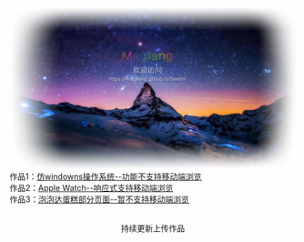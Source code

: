 ![加载中...](https://raw.githubusercontent.com/Magliang/Beam/master/Demo/image/background-img-outline.jpg)
作品1：[仿windowns操作系统--功能不支持移动端浏览](https://magliang.github.io/Beam/OperationOS/login)<br/>
作品2：[Apple Watch--响应式支持移动端浏览](https://magliang.github.io/Beam/iLand/index)<br/>
作品3：[泡泡达蛋糕部分页面--暂不支持移动端浏览](https://magliang.github.io/Beam/ppd/index)<br/>
<br/><center>持续更新上传作品</center><br/>
